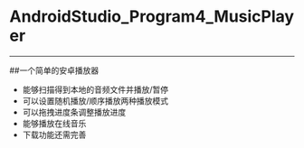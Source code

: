 # AndroidStudio_Program4_MusicPlayer
---------------------------------------
##一个简单的安卓播放器
* 能够扫描得到本地的音频文件并播放/暂停
* 可以设置随机播放/顺序播放两种播放模式
* 可以拖拽进度条调整播放进度
* 能够播放在线音乐
* 下载功能还需完善
